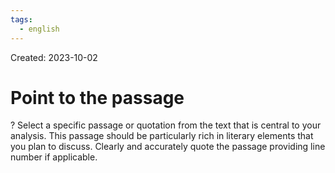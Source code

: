 ```yaml
---
tags:
  - english
---
```

Created: 2023-10-02

# Point to the passage
?
Select a specific passage or quotation from the text that is central to your analysis. This passage should be particularly rich in literary elements that you plan to discuss. Clearly and accurately quote the passage providing line number if applicable.
<!--SR:!2023-11-05,19,250-->